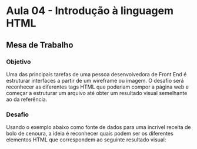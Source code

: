 # Aula 04 - Introdução à linguagem HTML 

## Mesa de Trabalho
### Objetivo
Uma das principais tarefas de uma pessoa desenvolvedora de Front End é estruturar interfaces a partir de um wireframe ou imagem. O desafio será reconhecer as diferentes tags HTML que poderiam compor a página web e começar a estruturar um arquivo até obter um resultado visual semelhante ao da referência.

### Desafio 
Usando o exemplo abaixo como fonte de dados para uma incrível receita de bolo de cenoura, a ideia é reconhecer quais podem ser os diferentes elementos HTML que correspondem ao seguinte resultado visual:
